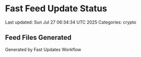 # Fast Feed Update Status
Last updated: Sun Jul 27 06:34:34 UTC 2025
Categories: crypto

## Feed Files Generated

Generated by Fast Updates Workflow
